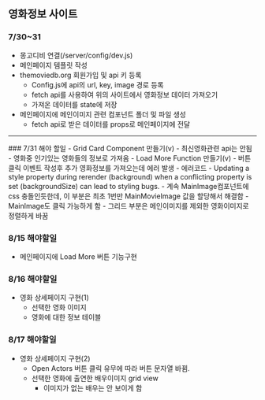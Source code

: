 ## 영화정보 사이트
### 7/30~31
- 몽고디비 연결(/server/config/dev.js)
- 메인페이지 템플릿 작성
- themoviedb.org 회원가입 및 api 키 등록
  - Config.js에 api의 url, key, image 경로 등록
  - fetch api를 사용하여 위의 사이트에서 영화정보 데이터 가져오기
  - 가져온 데이터를 state에 저장
- 메인페이지에 메인이미지 관련 컴포넌트 폴더 및 파일 생성
  - fetch api로 받은 데이터를 props로 메인페이지에 전달
<hr />
### 7/31 해야 할일
- Grid Card Component 만들기(v)
  - 최신영화관련 api는 안됨
  - 영화중 인기있는 영화들의 정보로 가져옴
- Load More Function 만들기(v)
  - 버튼 클릭 이벤트 작성후 추가 영화정보를 가져오는데 에러 발생
  - 에러코드
    - Updating a style property during rerender (background) when a conflicting property is set (backgroundSize) can lead to styling bugs.
    - 계속 MainImage컴포넌트에 css 충돌인듯한데, 이 부분은 최초 1번만 MainMovieImage 값을 할당해서 해결함
- MainImage도 클릭 가능하게 함
  - 그리드 부분은 메인이미지를 제외한 영화이미지로 정렬하게 바꿈

### 8/15 해야할일
- 메인페이지에 Load More 버튼 기능구현

### 8/16 해야할일
- 영화 상세페이지 구현(1)
  - 선택한 영화 이미지
  - 영화에 대한 정보 테이블

### 8/17 해야할일
- 영화 상세페이지 구현(2)
  - Open Actors 버튼 클릭 유무에 따라 버튼 문자열 바뀜.
  - 선택한 영화에 출연한 배우이미지 grid view
    - 이미지가 없는 배우는 안 보이게 함
